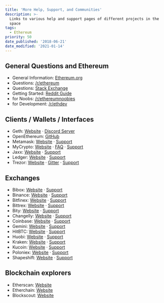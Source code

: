 ```yaml
---
title: 'More Help, Support, and Communities'
description: >-
  Links to various help and support pages of different projects in the crypto
  space
tags:
  - Ethereum
priority: 50
date_published: '2018-06-21'
date_modified: '2021-01-14'
---
```


## General Questions and Ethereum

- General Information: [Ethereum.org](https://ethereum.org)
- Questions: [/r/ethereum](https://reddit.com/r/ethereum)
- Questions: [Stack Exchange](https://ethereum.stackexchange.com/)
- Getting Started: [Reddit Guide](https://www.reddit.com/r/ethereum/comments/61y5ix/welcome_to_rethereum_the_reddit_front_page_of_the/)
- for Noobs: [/r/ethereumnoobies](https://www.reddit.com/r/ethereumnoobies)
- for Development: [/r/ethdev](https://www.reddit.com/r/ethdev)

## Clients / Wallets / Interfaces

- Geth: [Website](https://geth.ethereum.org/) · [Discord Server](https://discord.gg/invite/nthXNEv)
- OpenEthereum: [GitHub](https://github.com/openethereum/openethereum)
- Metamask: [Website](https://metamask.io/) · [Support](https://metamask.zendesk.com/hc/en-us)
- MyCrypto: [Website](https://mycrypto.com/) · [FAQ](/) · [Support](/contact-us)
- Jaxx: [Website](https://jaxx.io/) · [Support](https://support.decentral.ca/hc/en-us)
- Ledger: [Website](https://www.ledgerwallet.com/r/1985?path=/products/) · [Support](https://support.ledger.com/hc/en-us/requests/new)
- Trezor: [Website](https://shop.trezor.io/?offer_id=10&aff_id=1735) · [Gitter](https://gitter.im/trezor/community) · [Support](https://trezor.io/support/)

## Exchanges

- Bibox: [Website](https://www.bibox.com/) · [Support](https://bibox.zendesk.com/hc/en-us/categories/115000398333-Support)
- Binance: [Website](https://www.binance.com/) · [Support](https://binance.zendesk.com/hc/en-us)
- Bitfinex: [Website](https://www.bitfinex.com/) · [Support](https://cs.bitfinex.com)
- Bittrex: [Website](https://bittrex.com/Home/Markets) · [Support](https://bittrex.com/Home/Contact)
- Bity: [Website](https://bity.com/af/jshkb37v) · [Support](https://bity.com/faq)
- Changelly: [Website](https://changelly.com/) · [Support](https://support.changelly.com/support/home)
- Coinbase: [Website](https://coinbase-consumer.sjv.io/RVmkN) · [Support](https://help.coinbase.com/)
- Gemini: [Website](https://gemini.com/) · [Support](https://support.gemini.com/hc/en-us)
- HitBTC: [Website](https://hitbtc.com/) · [Support](https://support.hitbtc.com/en/support/home)
- Huobi: [Website](https://www.huobi.com/) · [Support](https://huobiglobal.zendesk.com/hc/en-us)
- Kraken: [Website](https://www.kraken.com/) · [Support](https://support.kraken.com/hc/en-us)
- Kucoin: [Website](https://www.kucoin.com/) · [Support](https://support.kucoin.plus/hc/en-us)
- Poloniex: [Website](https://poloniex.com/) · [Support](https://support.poloniex.com/hc/en-us)
- Shapeshift: [Website](https://shapeshift.com) · [Support](https://shapeshift.zendesk.com/hc/en-us/requests/new)

## Blockchain explorers

- Etherscan: [Website](https://etherscan.io/)
- Etherchain: [Website](https://www.etherchain.org/)
- Blockscout: [Website](https://blockscout.com/etc/mainnet)
